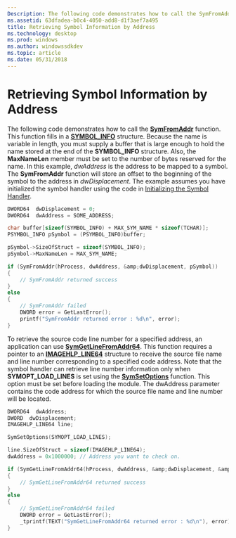 ```yaml
---
Description: The following code demonstrates how to call the SymFromAddr function.
ms.assetid: 63dfadea-b0c4-4050-add8-d1f3aef7a495
title: Retrieving Symbol Information by Address
ms.technology: desktop
ms.prod: windows
ms.author: windowssdkdev
ms.topic: article
ms.date: 05/31/2018
---
```


# Retrieving Symbol Information by Address

The following code demonstrates how to call the [**SymFromAddr**](/windows/desktop/api/Dbghelp/nf-dbghelp-symfromaddr) function. This function fills in a [**SYMBOL\_INFO**](/windows/desktop/api/DbgHelp/ns-dbghelp-_symbol_info) structure. Because the name is variable in length, you must supply a buffer that is large enough to hold the name stored at the end of the **SYMBOL\_INFO** structure. Also, the **MaxNameLen** member must be set to the number of bytes reserved for the name. In this example, *dwAddress* is the address to be mapped to a symbol. The **SymFromAddr** function will store an offset to the beginning of the symbol to the address in *dwDisplacement*. The example assumes you have initialized the symbol handler using the code in [Initializing the Symbol Handler](initializing-the-symbol-handler.md).


```C++
DWORD64  dwDisplacement = 0;
DWORD64  dwAddress = SOME_ADDRESS;

char buffer[sizeof(SYMBOL_INFO) + MAX_SYM_NAME * sizeof(TCHAR)];
PSYMBOL_INFO pSymbol = (PSYMBOL_INFO)buffer;

pSymbol->SizeOfStruct = sizeof(SYMBOL_INFO);
pSymbol->MaxNameLen = MAX_SYM_NAME;

if (SymFromAddr(hProcess, dwAddress, &amp;dwDisplacement, pSymbol))
{
    // SymFromAddr returned success
}
else
{
    // SymFromAddr failed
    DWORD error = GetLastError();
    printf("SymFromAddr returned error : %d\n", error);
}
```



To retrieve the source code line number for a specified address, an application can use [**SymGetLineFromAddr64**](/windows/desktop/api/Dbghelp/nf-dbghelp-symgetlinefromaddr). This function requires a pointer to an [**IMAGEHLP\_LINE64**](/windows/desktop/api/DbgHelp/ns-dbghelp-_imagehlp_line) structure to receive the source file name and line number corresponding to a specified code address. Note that the symbol handler can retrieve line number information only when **SYMOPT\_LOAD\_LINES** is set using the [**SymSetOptions**](/windows/desktop/api/Dbghelp/nf-dbghelp-symsetoptions) function. This option must be set before loading the module. The dwAddress parameter contains the code address for which the source file name and line number will be located.


```C++
DWORD64  dwAddress;
DWORD  dwDisplacement;
IMAGEHLP_LINE64 line;

SymSetOptions(SYMOPT_LOAD_LINES);

line.SizeOfStruct = sizeof(IMAGEHLP_LINE64);
dwAddress = 0x1000000; // Address you want to check on.

if (SymGetLineFromAddr64(hProcess, dwAddress, &amp;dwDisplacement, &amp;line))
{
    // SymGetLineFromAddr64 returned success
}
else
{
    // SymGetLineFromAddr64 failed
    DWORD error = GetLastError();
    _tprintf(TEXT("SymGetLineFromAddr64 returned error : %d\n"), error);
}
```



 

 



